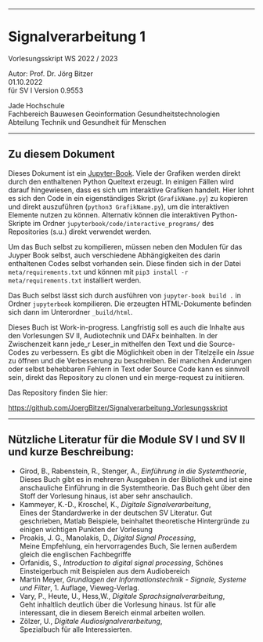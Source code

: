 
<!-- #region -->
---
# Signalverarbeitung 1


Vorlesungsskript WS 2022 / 2023

Autor: Prof. Dr. Jörg Bitzer  
01.10.2022  
für SV I Version 0.9553  

Jade Hochschule  
Fachbereich Bauwesen Geoinformation Gesundheitstechnologien  
Abteilung Technik und Gesundheit für Menschen   

---


## Zu diesem Dokument 

Dieses Dokument ist ein [Jupyter-Book](https://jupyterbook.org). Viele der Grafiken werden direkt durch den enthaltenen Python Queltext erzeugt. In einigen Fällen wird darauf hingewiesen, dass es sich um interaktive Grafiken handelt. Hier lohnt es sich den Code in ein eigenständiges Skript (`GrafikName.py`) zu kopieren und direkt auszuführen (`python3 GrafikName.py`), um die interaktiven Elemente nutzen zu können. Alternativ können die interaktiven Python-Skripte im Ordner `jupyterbook/code/interactive_programs/` des Repositories (s.u.) direkt verwendet werden.

Um das Buch selbst zu kompilieren, müssen neben den Modulen für das Juyper Book selbst, auch verschiedene Abhängigkeiten des darin enthaltenen Codes selbst vorhanden sein. Diese finden sich in der Datei `meta/requirements.txt` und können mit `pip3 install -r meta/requirements.txt` installiert werden. 

Das Buch selbst lässt sich durch ausführen von `jupyter-book build .` in Ordner `jupyterbook` kompilieren. Die erzeugten HTML-Dokumente befinden sich dann im Unterordner `_build/html`. 

Dieses Buch ist Work-in-progress. Langfristig soll es auch die Inhalte aus den Vorlesungen SV II, Audiotechnik und DAFx beinhalten. In der Zwischenzeit kann jede_r Leser_in mithelfen den Text und die Source-Codes zu verbessern. Es gibt die Möglichkeit oben in der Titelzeile ein *Issue* zu öffnen und die Verbesserung zu beschreiben. Bei manchen Änderungen oder selbst behebbaren Fehlern in Text oder Source Code kann es sinnvoll sein, direkt das Repository zu clonen und ein merge-request zu initiieren.

Das Repository finden Sie hier:

https://github.com/JoergBitzer/Signalverarbeitung_Vorlesungsskript


---

## Nützliche Literatur für die Module SV I und SV II und kurze Beschreibung:
- Girod, B., Rabenstein, R., Stenger, A., *Einführung in die Systemtheorie*,  
  Dieses Buch gibt es in mehreren Ausgaben in der Bibliothek und ist eine anschauliche Einführung in die Systemtheorie. Das Buch geht über den Stoff der Vorlesung hinaus, ist aber sehr anschaulich.
- Kammeyer, K.-D., Kroschel, K., *Digitale Signalverarbeitung*,  
  Eines der Standardwerke in der deutschen SV Literatur. Gut geschrieben, Matlab Beispiele, beinhaltet theoretische Hintergründe zu einigen wichtigen Punkten der Vorlesung
- Proakis, J. G., Manolakis, D., *Digital Signal Processing*,  
  Meine Empfehlung, ein hervorragendes Buch, Sie lernen außerdem gleich die englischen Fachbegriffe
- Orfanidis, S., *Introduction to digital signal processing*, 
  Schönes Einsteigerbuch mit Beispielen aus dem Audiobereich
- Martin Meyer, *Grundlagen der Informationstechnik - Signale, Systeme und Filter*, 1. Auflage, Vieweg-Verlag.
- Vary, P., Heute, U., Hess,W., *Digitale Sprachsignalverarbeitung*,  
  Geht inhaltlich deutlich über die Vorlesung hinaus. Ist für alle interessant, die in diesem Bereich einmal arbeiten wollen.
- Zölzer, U., *Digitale Audiosignalverarbeitung*,  
  Spezialbuch für alle Interessierten.
<!-- #endregion -->
